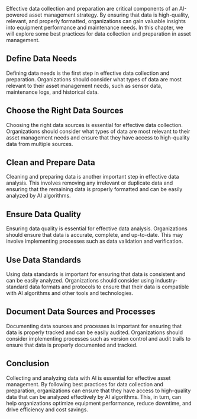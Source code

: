 
Effective data collection and preparation are critical components of an AI-powered asset management strategy. By ensuring that data is high-quality, relevant, and properly formatted, organizations can gain valuable insights into equipment performance and maintenance needs. In this chapter, we will explore some best practices for data collection and preparation in asset management.

Define Data Needs
-----------------

Defining data needs is the first step in effective data collection and preparation. Organizations should consider what types of data are most relevant to their asset management needs, such as sensor data, maintenance logs, and historical data.

Choose the Right Data Sources
-----------------------------

Choosing the right data sources is essential for effective data collection. Organizations should consider what types of data are most relevant to their asset management needs and ensure that they have access to high-quality data from multiple sources.

Clean and Prepare Data
----------------------

Cleaning and preparing data is another important step in effective data analysis. This involves removing any irrelevant or duplicate data and ensuring that the remaining data is properly formatted and can be easily analyzed by AI algorithms.

Ensure Data Quality
-------------------

Ensuring data quality is essential for effective data analysis. Organizations should ensure that data is accurate, complete, and up-to-date. This may involve implementing processes such as data validation and verification.

Use Data Standards
------------------

Using data standards is important for ensuring that data is consistent and can be easily analyzed. Organizations should consider using industry-standard data formats and protocols to ensure that their data is compatible with AI algorithms and other tools and technologies.

Document Data Sources and Processes
-----------------------------------

Documenting data sources and processes is important for ensuring that data is properly tracked and can be easily audited. Organizations should consider implementing processes such as version control and audit trails to ensure that data is properly documented and tracked.

Conclusion
----------

Collecting and analyzing data with AI is essential for effective asset management. By following best practices for data collection and preparation, organizations can ensure that they have access to high-quality data that can be analyzed effectively by AI algorithms. This, in turn, can help organizations optimize equipment performance, reduce downtime, and drive efficiency and cost savings.

